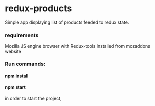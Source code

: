 # redux-products
Simple app displaying list of products feeded to redux state.

### requirements
Mozilla JS engine browser with Redux-tools installed from mozaddons website

### Run commands:
#### npm install 
#### npm start
in order to start the project, 
